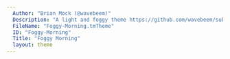 ```yaml
---
  Author: "Brian Mock (@wavebeem)"
  Description: "A light and foggy theme https://github.com/wavebeem/sublime-theme-foggy-morning"
  FileName: "Foggy-Morning.tmTheme"
  ID: "Foggy-Morning"
  Title: "Foggy Morning"
  layout: theme
---
```

  